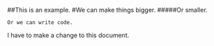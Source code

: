 ##This is an example.
#We can make things bigger.
#####Or smaller.
```
Or we can write code.
```
I have to make a change to this document. 

